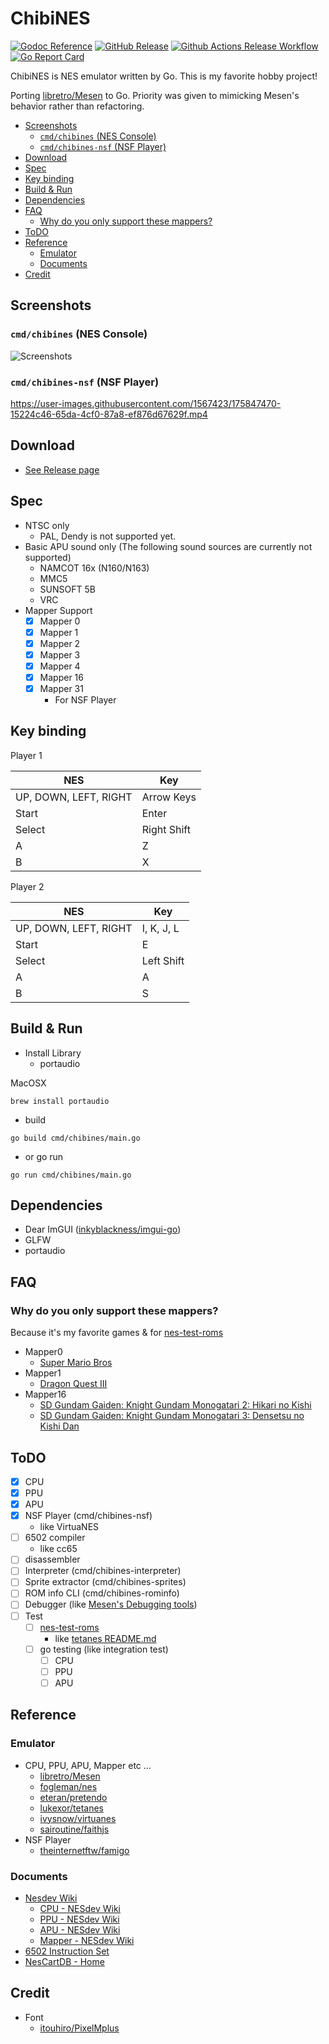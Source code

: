 # ChibiNES <!-- omit in toc -->

[![Godoc Reference](https://pkg.go.dev/badge/github.com/kaishuu0123/chibines)](https://pkg.go.dev/github.com/kaishuu0123/chibines)
[![GitHub Release](https://img.shields.io/github/v/release/kaishuu0123/chibines)](https://github.com/kaishuu0123/chibines/releases)
[![Github Actions Release Workflow](https://github.com/kaishuu0123/chibines/actions/workflows/release.yml/badge.svg)](https://github.com/kaishuu0123/chibines/actions/workflows/release.yml)
[![Go Report Card](https://goreportcard.com/badge/kaishuu0123/chibines)](https://goreportcard.com/report/kaishuu0123/chibines)

ChibiNES is NES emulator written by Go. This is my favorite hobby project!

Porting [libretro/Mesen](https://github.com/libretro/Mesen/) to Go. Priority was given to mimicking Mesen's behavior rather than refactoring.

- [Screenshots](#screenshots)
  - [`cmd/chibines` (NES Console)](#cmdchibines-nes-console)
  - [`cmd/chibines-nsf` (NSF Player)](#cmdchibines-nsf-nsf-player)
- [Download](#download)
- [Spec](#spec)
- [Key binding](#key-binding)
- [Build & Run](#build--run)
- [Dependencies](#dependencies)
- [FAQ](#faq)
  - [Why do you only support these mappers?](#why-do-you-only-support-these-mappers)
- [ToDO](#todo)
- [Reference](#reference)
  - [Emulator](#emulator)
  - [Documents](#documents)
- [Credit](#credit)

## Screenshots

### `cmd/chibines` (NES Console)

![Screenshots](https://raw.github.com/kaishuu0123/chibines/main/screenshots/screenshots001.jpg)

### `cmd/chibines-nsf` (NSF Player)

https://user-images.githubusercontent.com/1567423/175847470-15224c46-65da-4cf0-87a8-ef876d67629f.mp4

## Download

- [See Release page](https://github.com/kaishuu0123/chibines/releases)

## Spec

- NTSC only
  - PAL, Dendy is not supported yet.
- Basic APU sound only (The following sound sources are currently not supported)
  - NAMCOT 16x (N160/N163)
  - MMC5
  - SUNSOFT 5B
  - VRC
- Mapper Support
  - [x] Mapper 0
  - [x] Mapper 1
  - [x] Mapper 2
  - [x] Mapper 3
  - [x] Mapper 4
  - [x] Mapper 16
  - [x] Mapper 31
    - For NSF Player

## Key binding

Player 1

|NES|Key|
|---|---|
| UP, DOWN, LEFT, RIGHT | Arrow Keys |
| Start | Enter |
| Select | Right Shift |
| A | Z |
| B | X |

Player 2

|NES|Key|
|---|---|
| UP, DOWN, LEFT, RIGHT | I, K, J, L |
| Start | E |
| Select | Left Shift |
| A | A |
| B | S |

## Build & Run

- Install Library
  - portaudio

MacOSX

```shell
brew install portaudio
```

- build

```shell
go build cmd/chibines/main.go
```

- or go run

```shell
go run cmd/chibines/main.go
```

## Dependencies

- Dear ImGUI ([inkyblackness/imgui-go](https://github.com/inkyblackness/imgui-go))
- GLFW
- portaudio

## FAQ

### Why do you only support these mappers?

Because it's my favorite games & for [nes-test-roms](https://github.com/christopherpow/nes-test-roms)

- Mapper0
  - [Super Mario Bros](https://nescartdb.com/profile/view/1486/)
- Mapper1
  - [Dragon Quest III](https://nescartdb.com/profile/view/1527/)
- Mapper16
  - [SD Gundam Gaiden: Knight Gundam Monogatari 2: Hikari no Kishi](https://nescartdb.com/profile/view/1752/)
  - [SD Gundam Gaiden: Knight Gundam Monogatari 3: Densetsu no Kishi Dan](https://nescartdb.com/profile/view/1753/)

## ToDO

- [X] CPU
- [X] PPU
- [X] APU
- [X] NSF Player (cmd/chibines-nsf)
  - like VirtuaNES
- [ ] 6502 compiler
  - like cc65
- [ ] disassembler
- [ ] Interpreter (cmd/chibines-interpreter)
- [ ] Sprite extractor (cmd/chibines-sprites)
- [ ] ROM info CLI (cmd/chibines-rominfo)
- [ ] Debugger (like [Mesen's Debugging tools](https://www.mesen.ca/docs/debugging.html))
- [ ] Test
  - [ ] [nes-test-roms](https://github.com/christopherpow/nes-test-roms/)
    - like [tetanes README.md](https://github.com/lukexor/tetanes)
  - [ ] go testing (like integration test)
    - [ ] CPU
    - [ ] PPU
    - [ ] APU

## Reference

### Emulator

- CPU, PPU, APU, Mapper etc ...
  - [libretro/Mesen](https://github.com/libretro/Mesen/)
  - [fogleman/nes](https://github.com/fogleman/nes)
  - [eteran/pretendo](https://github.com/eteran/pretendo)
  - [lukexor/tetanes](https://github.com/lukexor/tetanes)
  - [ivysnow/virtuanes](https://github.com/ivysnow/virtuanes/)
  - [sairoutine/faithjs](https://github.com/sairoutine/faithjs/)
- NSF Player
  - [theinternetftw/famigo](https://github.com/theinternetftw/famigo)

### Documents

- [Nesdev Wiki](https://www.nesdev.org/wiki/Nesdev_Wiki)
  - [CPU - NESdev Wiki](https://www.nesdev.org/wiki/CPU)
  - [PPU - NESdev Wiki](https://www.nesdev.org/wiki/PPU)
  - [APU - NESdev Wiki](https://www.nesdev.org/wiki/APU)
  - [Mapper - NESdev Wiki](https://www.nesdev.org/wiki/Mapper)
- [6502 Instruction Set](https://www.masswerk.at/6502/6502_instruction_set.html)
- [NesCartDB - Home](https://nescartdb.com/)

## Credit

- Font
  - [itouhiro/PixelMplus](https://github.com/itouhiro/PixelMplus)

